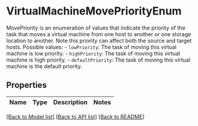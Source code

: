 # VirtualMachineMovePriorityEnum

MovePriority is an enumeration of values that indicate the priority of the task that moves a virtual machine from one host to another or one storage location to another.  Note this priority can affect both the source and target hosts.  Possible values: - `lowPriority`: The task of moving this virtual machine is low priority. - `highPriority`: The task of moving this virtual machine is high priority. - `defaultPriority`: The task of moving this virtual machine is the default priority. 

## Properties
Name | Type | Description | Notes
------------ | ------------- | ------------- | -------------

[[Back to Model list]](../README.md#documentation-for-models) [[Back to API list]](../README.md#documentation-for-api-endpoints) [[Back to README]](../README.md)


